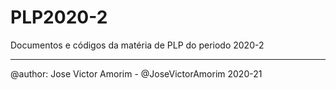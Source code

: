 # PLP2020-2
Documentos e códigos da matéria de PLP do periodo 2020-2

---
@author: Jose Victor Amorim - @JoseVictorAmorim
2020-21
